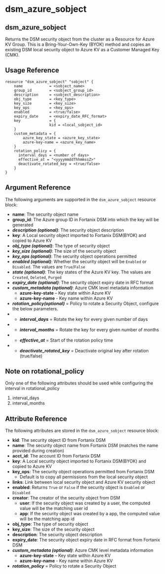 # dsm\_azure\_sobject

## dsm\_azure\_sobject

Returns the DSM security object from the cluster as a Resource for Azure KV Group. This is a Bring-Your-Own-Key (BYOK) method and copies an existing DSM local security object to Azure KV as a Customer Managed Key (CMK).

## Usage Reference

```
resource "dsm_azure_sobject" "sobject" {
    name            = <sobject_name>
    group_id        = <sobject_group_id>
    description     = <sobject_description>
    obj_type        = <key_type>
    key_size        = <key_size>
    key_ops         = <key_ops>
    enabled         = <true/false>
    expiry_date     = <expiry_date_RFC_format>
    key             = {
                    kid = <local_sobject_id> 
    } 
    custom_metadata = {
        azure_key_state = <azure_key_state> 
        azure-key-name = <azure_key_name>
    }
    rotation_policy = {
      interval_days = <number of days>
      effective_at = "<yyyymmddThhmmssZ>"
      deactivate_rotated_key = <true/false>
    }
}
```

## Argument Reference

The following arguments are supported in the `dsm_azure_sobject` resource block:

* **name**: The security object name
* **group\_id**: The Azure group ID in Fortanix DSM into which the key will be generated
* _**description (optional)**_: The security object description
* **key**: A Local security object imported to Fortanix DSM(BYOK) and copied to Azure KV
* _**obj\_type (optional)**_: The type of security object
* _**key\_size (optional)**_: The size of the security object
* _**key\_ops (optional)**_: The security object operations permitted
* _**enabled (optional)**_: Whether the security object will be `Enabled` or `Disabled`. The values are `True`/`False`
* _**state (optional)**_: The key states of the Azure KV key. The values are `Created`, `Deleted`, `Purged`
* _**expiry\_date (optional)**_: The security object expiry date in RFC format
* _**custom\_metadata (optional)**_:  Azure CMK level metadata information
  *	**azure-key-state** – Key state within Azure KV
  * **azure-key-name** - Key name within Azure KV
* _**rotation_policy(optional)**_ = Policy to rotate a Security Object, configure the below parameters.
* * _**interval_days**_ = Rotate the key for every given number of days
* * _**interval_months**_ = Rotate the key for every given number of months
* * _**effective_at**_ = Start of the rotation policy time
* * _**deactivate_rotated_key**_ = Deactivate original key after rotation (true/false)

## Note on rotational_policy

Only one of the following attributes should be used while configuring the interval in rotational_policy
1. interval_days
2. interval_months
  
## Attribute Reference

The following attributes are stored in the `dsm_azure_sobject` resource block:

* **kid**: The security object ID from Fortanix DSM
* **name**: The security object name from Fortanix DSM (matches the name provided during creation)
* **acct\_id**: The account ID from Fortanix DSM
* **key**: A Local security object imported to Fortanix DSM(BYOK) and copied to Azure KV
* **key\_ops**: The security object operations permitted from Fortanix DSM
  * Default is to copy all permissions from the local security object
* **links**: Link between local security object and Azure KV security object
* **enabled**: Returns `True` or `False` if the security object is `Enabled` or `Disabled`
* **creator**: The creator of the security object from DSM
  * **user**: If the security object was created by a user, the computed value will be the matching user id
  * **app**: If the security object was created by a app, the computed value will be the matching app id
* **obj\_type**: The type of security object 
* **key\_size**: The size of the security object
* **description**: The security object description
* **expiry\_date**: The security object expiry date in RFC format from Fortanix DSM
* _**custom\_metadata (optional)**_:  Azure CMK level metadata information
  *	**azure-key-state** – Key state within Azure KV
  * **azure-key-name** - Key name within Azure KV
* _**rotation\_policy**_ = Policy to rotate a Security Object
